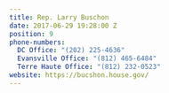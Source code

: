 ```yaml
---
title: Rep. Larry Buschon
date: 2017-06-29 19:28:00 Z
position: 9
phone-numbers:
  DC Office: "(202) 225-4636"
  Evansville Office: "(812) 465-6484"
  Terre Haute Office: "(812) 232-0523"
website: https://bucshon.house.gov/
---
```


